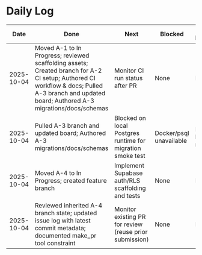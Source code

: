 # Daily Log

| Date | Done | Next | Blocked | Risks & Mitigations | Links |
| --- | --- | --- | --- | --- | --- |
| 2025-10-04 | Moved A-1 to In Progress; reviewed scaffolding assets; Created branch for A-2 CI setup; Authored CI workflow & docs; Pulled A-3 branch and updated board; Authored A-3 migrations/docs/schemas | Monitor CI run status after PR | None | N/A | [A-1](issues/A-1-kanban-scaffolding.md), [A-2](issues/A-2-ci-setup.md) |
| 2025-10-04 | Pulled A-3 branch and updated board; Authored A-3 migrations/docs/schemas | Blocked on local Postgres runtime for migration smoke test | Docker/psql unavailable | Document limitation; rely on CI | [A-3](issues/A-3-data-model-migrations.md) |
| 2025-10-04 | Moved A-4 to In Progress; created feature branch | Implement Supabase auth/RLS scaffolding and tests | None | N/A | [A-4](issues/A-4-auth-rls-baseline.md) |
| 2025-10-04 | Reviewed inherited A-4 branch state; updated issue log with latest commit metadata; documented make_pr tool constraint | Monitor existing PR for review (reuse prior submission) | None | N/A | [A-4](issues/A-4-auth-rls-baseline.md) |
